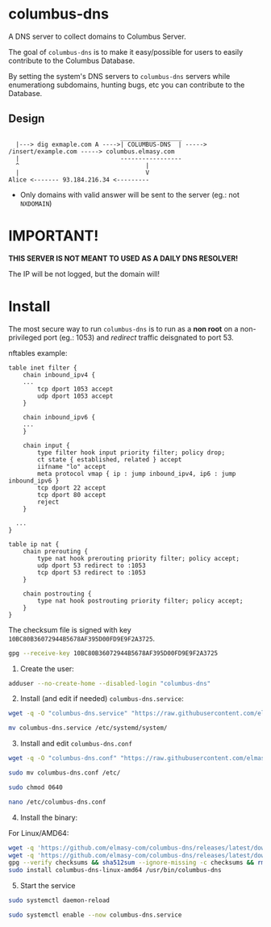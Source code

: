 # columbus-dns

A DNS server to collect domains to Columbus Server.

The goal of `columbus-dns` is to make it easy/possible for users to easily  contribute to the Columbus Database.

By setting the system's DNS servers to `columbus-dns` servers while enumerationg subdomains, hunting bugs, etc  you can contribute to the Database.

## Design

```
                               _________________
  |---> dig exmaple.com A ---->| COLUMBUS-DNS  | -----> /insert/example.com -----> columbus.elmasy.com
  |                            -----------------
  ^                                   |
  |                                   V
Alice <------- 93.184.216.34 <---------

```

- Only domains with valid answer will be sent to the server (eg.: not `NXDOMAIN`)

# IMPORTANT!

**THIS SERVER IS NOT MEANT TO USED AS A DAILY DNS RESOLVER!** 

The IP will be not logged, but the domain will!

# Install

The most secure way to run `columbus-dns` is to run as a **non root** on a non-privileged port (eg.: 1053) and *redirect* traffic deisgnated to port 53.

nftables example:
```
table inet filter {
	chain inbound_ipv4 {
    ...
		tcp dport 1053 accept
		udp dport 1053 accept
	}

	chain inbound_ipv6 {
    ...
	}

	chain input {
		type filter hook input priority filter; policy drop;
		ct state { established, related } accept
		iifname "lo" accept
		meta protocol vmap { ip : jump inbound_ipv4, ip6 : jump inbound_ipv6 }
		tcp dport 22 accept
		tcp dport 80 accept
		reject
	}

  ...
}

table ip nat {
	chain prerouting {
		type nat hook prerouting priority filter; policy accept;
		udp dport 53 redirect to :1053
		tcp dport 53 redirect to :1053
	}

	chain postrouting {
		type nat hook postrouting priority filter; policy accept;
	}
}
```

The checksum file is signed with key `10BC80B36072944B5678AF395D00FD9E9F2A3725`.

```bash
gpg --receive-key 10BC80B36072944B5678AF395D00FD9E9F2A3725
```

1. Create the user:
```bash
adduser --no-create-home --disabled-login "columbus-dns"
```

2. Install (and edit if needed) `columbus-dns.service`:
```bash
wget -q -O "columbus-dns.service" "https://raw.githubusercontent.com/elmasy-com/columbus-dns/main/columbus-dns.service"
```
```bash
mv columbus-dns.service /etc/systemd/system/
```

3. Install and edit `columbus-dns.conf`
```bash
wget -q -O "columbus-dns.conf" "https://raw.githubusercontent.com/elmasy-com/columbus-dns/main/columbus-dns.conf"
```
```bash
sudo mv columbus-dns.conf /etc/
```
```bash
sudo chmod 0640 
```
```bash
nano /etc/columbus-dns.conf
```

4. Install the binary:

For Linux/AMD64:
```bash
wget -q 'https://github.com/elmasy-com/columbus-dns/releases/latest/download/columbus-dns-linux-amd64' -O columbus-dns-linux-amd64 && \
wget -q 'https://github.com/elmasy-com/columbus-dns/releases/latest/download/checksums' -O checksums && \
gpg --verify checksums && sha512sum --ignore-missing -c checksums && rm checksums && \
sudo install columbus-dns-linux-amd64 /usr/bin/columbus-dns
```

5. Start the service
```bash
sudo systemctl daemon-reload
```
```bash
sudo systemctl enable --now columbus-dns.service
```